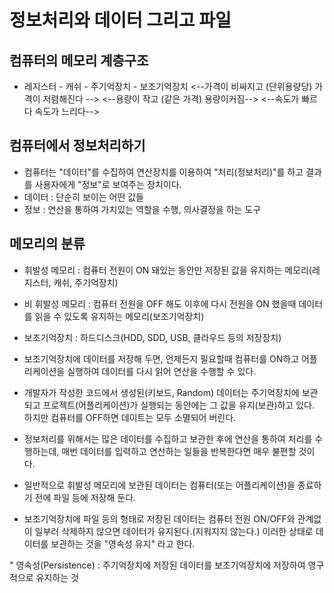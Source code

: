 # 정보처리와 데이터 그리고 파일

## 컴퓨터의 메모리 계층구조
* 레지스터 - 캐쉬 - 주기억장치 - 보조기억장치
<--가격이 비싸지고 (단위용량당) 가격이 저렴해진다 -->
<--용량이 작고		 (같은 가격)	 용량이커짐-->
<--속도가 빠르다				속도가 느리다-->

## 컴퓨터에서 정보처리하기
* 컴퓨터는 "데이터"를 수집하여 연산장치를 이용하여 "처리(정보처리)"를 하고 결과를 사용자에게 "정보"로 보여주는 장치이다.
* 데이터 : 단순히 보이는 어떤 값들
* 정보 : 연산을 통하여 가치있는 역할을 수행, 의사결정을 하는 도구

## 메모리의 분류
* 휘발성 메모리 : 컴퓨터 전원이 ON 돼있는 동안만 저장된 값을 유지하는 메모리(레지스터, 캐쉬, 주기억장치)
* 비 휘발성 메모리 : 컴퓨터 전원을 OFF 해도 이후에 다시 전원을 ON 했을때 데이터를 읽을 수 있도록 유지하는 메모리(보조기억장치)

* 보조기억장치 : 하드디스크(HDD, SDD, USB, 클라우드 등의 저장장치)
* 보조기억장치에 데이터를 저장해 두면, 언제든지 필요할때 컴퓨터를 ON하고 어플리케이션을 실행하여 데이터를 다시 읽어 연산을 수행할 수 있다.

* 개발자가 작성한 코드에서 생성된(키보드, Random) 데이터는 주기억장치에 보관되고 프로젝트(어플리케이션)가 실행되는 동안에는 그 값을 유지(보관)하고 있다. 하지만 컴퓨터를 OFF하면 데이트는 모두 소멸되어 버린다.

* 정보처리를 위해서는 많은 데이터를 수집하고 보관한 후에 연산을 통하여 처리를 수행하는데, 매번 데이터를 입력하고 연산하는 일들을 반복한다면 매우 불편할 것이다.

* 일반적으로 휘발성 메모리에 보관된 데이터는 컴퓨터(또는 어플리케이션)을 종료하기 전에 파일 등에 저장해 둔다.

* 보조기억장치에 파일 등의 형태로 저장된 데이터는 컴퓨터 전원 ON/OFF와 관계없이 일부러 삭제하지 않으면 데이터가 유지된다.(지워지지 않는다.) 이러한 상태로 데이터를 보관하는 것을 "영속성 유지" 라고 한다.

" 영속성(Persistence) : 주기억장치에 저장된 데이터를 보조기억장치에 저장하여 영구적으로 유지하는 것

